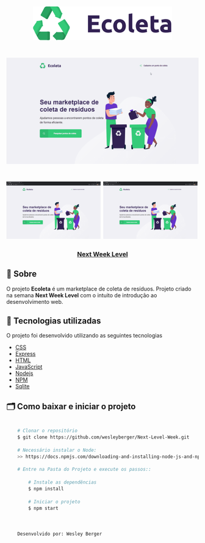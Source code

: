 

<h1 align="center">
    <img src="public/icones/logo.svg">
</h1>

<h1 align="center">
    <img src="public/git/ecoleta.gif">
</h1>

<h1>
    <img src="public/git/indexpg.PNG"  width="49%" height"100%">
    <img src="public/git/indexpg.PNG"  width="49%" height"100%">
</h1>

<h3 align="center">
    <a href="https://nextlevelweek.com/inscricao/1?gclid=EAIaIQobChMIotuFiO_g6QIVBwiRCh0kcAbAEAAYASAAEgLgWPD_BwE">Next Week Level</a>
<h3 >

## 🔖 Sobre

O projeto **Ecoleta** é um marketplace de coleta de resíduos. Projeto criado na semana **Next Week Level** com o intuito de introdução ao desenvolvimento web.


## 🚀 Tecnologias utilizadas

O projeto foi desenvolvido utilizando as seguintes tecnologias

- [CSS](https://developer.mozilla.org/pt-BR/docs/Web/CSS)
- [Express](https://expressjs.com/pt-br/)
- [HTML](https://developer.mozilla.org/pt-BR/docs/Web/HTML)
- [JavaScript](https://www.javascript.com/)
- [Nodejs](https://nodejs.org/en/)
- [NPM](https://www.npmjs.com/)
- [Sqlite](https://www.sqlite.org/index.html)

## 🗂 Como baixar e iniciar o projeto

```bash

    # Clonar o repositório
    $ git clone https://github.com/wesleyberger/Next-Level-Week.git
    
    # Necessário instalar o Node: 
    >> https://docs.npmjs.com/downloading-and-installing-node-js-and-npm
    
    # Entre na Pasta do Projeto e execute os passos::
    
        # Instale as dependências
        $ npm install
    
        # Iniciar o projeto
        $ npm start
    
    
    
    Desenvolvido por: Wesley Berger 

